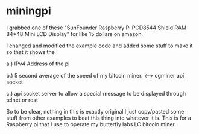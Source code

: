 # miningpi

I grabbed one of these "SunFounder Raspberry Pi PCD8544 Shield RAM 84*48 Mini LCD Display"
for like 15 dollars on amazon.

I changed and modified the example code and added some stuff to make it so that it shows the

a.) IPv4 Address of the pi  

b.) 5 second average of the speed of my bitcoin miner. <--> cgminer api socket

c.) api socket server to allow a special message to be displayed through telnet or rest


So to be clear, nothing in this is exactly original I just copy/pasted some stuff from other examples
to beat this thing into whatever it is. 
This is for a Raspberry pi that I use to operate my butterfly labs LC bitcoin miner.
